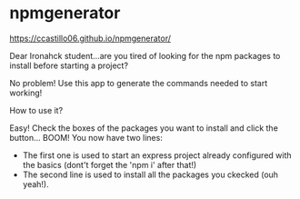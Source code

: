 # npmgenerator

https://ccastillo06.github.io/npmgenerator/

Dear Ironahck student...are you tired of looking for the npm packages to install before starting a project?

No problem! Use this app to generate the commands needed to start working!

How to use it?

Easy! Check the boxes of the packages you want to install and click the button... BOOM! You now have two lines:
 - The first one is used to start an express project already configured with the basics (dont't forget the 'npm i' after that!)
 - The second line is used to install all the packages you ckecked (ouh yeah!).
